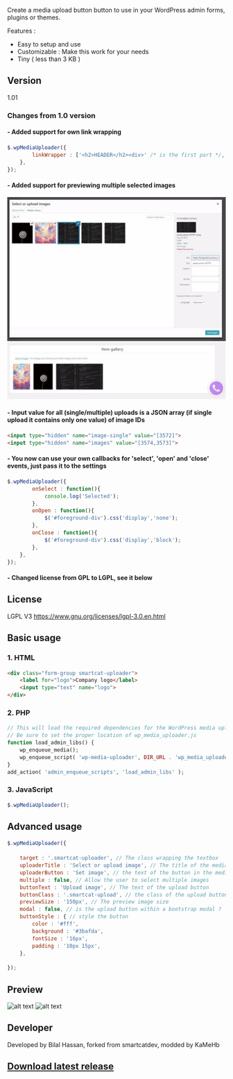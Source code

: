 
Create a media upload button button to use in your WordPress admin forms, plugins or themes. 

Features :
- Easy to setup and use
- Customizable : Make this work for your needs
- Tiny ( less than 3 KB )

## Version
1.01

### Changes from 1.0 version
#### - Added support for own link wrapping
```` javascript
$.wpMediaUploader({
        linkWrapper : ['<h2>HEADER</h2><div>' /* is the first part */, '</div>' /* and the second */],
    },
});
````
#### - Added support for previewing multiple selected images
![alt text](https://github.com/BASSTeam/WP-Media-Uploader/blob/master/preview-multi-1.jpg "Preview 1")
![alt text](https://github.com/BASSTeam/WP-Media-Uploader/blob/master/preview-multi-2.jpg "Preview 2")
#### - Input value for all (single/multiple) uploads is a JSON array (if single upload it contains only one value) of image IDs
```` HTML
<input type="hidden" name="image-single" value="[3572]">
<input type="hidden" name="images" value="[3574,3573]">
````
#### - You now can use your own callbacks for 'select', 'open' and 'close' events, just pass it to the settings
```` javascript
$.wpMediaUploader({
        onSelect : function(){
            console.log('Selected');
        },
        onOpen : function(){
            $('#foreground-div').css('display','none');
        },
        onClose : function(){
            $('#foreground-div').css('display','block');
        },
    },
});
````
#### - Changed license from GPL to LGPL, see it below


## License
LGPL V3 https://www.gnu.org/licenses/lgpl-3.0.en.html

## Basic usage


### 1. HTML
```` HTML
<div class="form-group smartcat-uploader">
    <label for="logo">Company logo</label>
    <input type="text" name="logo">
</div>
````

### 2. PHP
```` PHP
// This will load the required dependencies for the WordPress media uploader
// Be sure to set the proper location of wp_media_uploader.js 
function load_admin_libs() {
    wp_enqueue_media();
    wp_enqueue_script( 'wp-media-uploader', DIR_URL . 'wp_media_uploader.js', array( 'jquery' ), 1.0 );
}
add_action( 'admin_enqueue_scripts', 'load_admin_libs' );
````

### 3. JavaScript
```` javascript
$.wpMediaUploader();
````

## Advanced usage
```` javascript
$.wpMediaUploader({

    target : '.smartcat-uploader', // The class wrapping the textbox
    uploaderTitle : 'Select or upload image', // The title of the media upload popup
    uploaderButton : 'Set image', // the text of the button in the media upload popup
    multiple : false, // Allow the user to select multiple images
    buttonText : 'Upload image', // The text of the upload button
    buttonClass : '.smartcat-upload', // the class of the upload button
    previewSize : '150px', // The preview image size
    modal : false, // is the upload button within a bootstrap modal ?
    buttonStyle : { // style the button
        color : '#fff',
        background : '#3bafda',
        fontSize : '16px',                
        padding : '10px 15px',                
    },

});
````

## Preview
![alt text](https://github.com/BASSTeam/WP-Media-Uploader/blob/master/preview.jpg "Preview 1")
![alt text](https://github.com/BASSTeam/WP-Media-Uploader/blob/master/preview2.jpg "Preview 2")

## Developer
Developed by Bilal Hassan, forked from smartcatdev, modded by KaMeHb

## [Download latest release](https://github.com/BASSTeam/WP-Media-Uploader/releases/latest)
